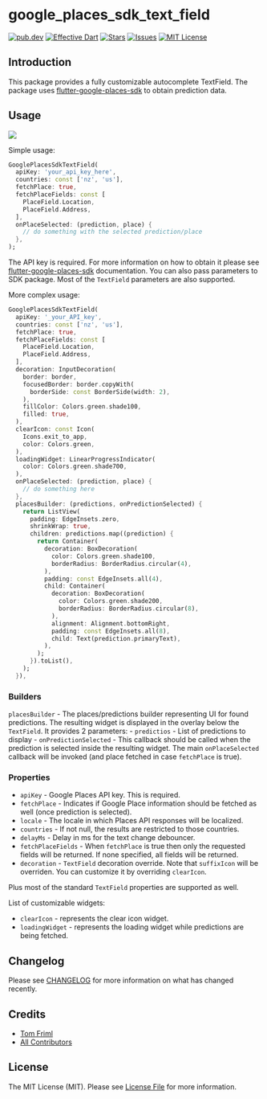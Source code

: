 # google_places_sdk_text_field

[![pub.dev][pub-dev-shield]][pub-dev-url]
[![Effective Dart][effective-dart-shield]][effective-dart-url]
[![Stars][stars-shield]][stars-url]
[![Issues][issues-shield]][issues-url]
[![MIT License][license-shield]][license-url]

## Introduction
This package provides a fully customizable autocomplete TextField.  The package uses [flutter-google-places-sdk] to obtain prediction data.

## Usage

<p>
<img src="https://github.com/julienandco/google_places_autocomplete_text_field/raw/main/google_places_textfield_demo.gif">
</p>

Simple usage:

```dart
GooglePlacesSdkTextField(
  apiKey: 'your_api_key_here',
  countries: const ['nz', 'us'],
  fetchPlace: true,
  fetchPlaceFields: const [
    PlaceField.Location,
    PlaceField.Address,
  ],
  onPlaceSelected: (prediction, place) {
    // do something with the selected prediction/place
  },
);

```

The API key is required. For more information on how to obtain it please see [flutter-google-places-sdk] documentation. You can also pass parameters to SDK package. Most of the `TextField` parameters are also supported.

More complex usage:
```dart
GooglePlacesSdkTextField(
  apiKey: '_your_API_key',
  countries: const ['nz', 'us'],
  fetchPlace: true,
  fetchPlaceFields: const [
    PlaceField.Location,
    PlaceField.Address,
  ],
  decoration: InputDecoration(
    border: border,
    focusedBorder: border.copyWith(
      borderSide: const BorderSide(width: 2),
    ),
    fillColor: Colors.green.shade100,
    filled: true,
  ),
  clearIcon: const Icon(
    Icons.exit_to_app,
    color: Colors.green,
  ),
  loadingWidget: LinearProgressIndicator(
    color: Colors.green.shade700,
  ),
  onPlaceSelected: (prediction, place) {
    // do something here
  },
  placesBuilder: (predictions, onPredictionSelected) {
    return ListView(
      padding: EdgeInsets.zero,
      shrinkWrap: true,
      children: predictions.map((prediction) {
        return Container(
          decoration: BoxDecoration(
            color: Colors.green.shade100,
            borderRadius: BorderRadius.circular(4),
          ),
          padding: const EdgeInsets.all(4),
          child: Container(
            decoration: BoxDecoration(
              color: Colors.green.shade200,
              borderRadius: BorderRadius.circular(8),
            ),
            alignment: Alignment.bottomRight,
            padding: const EdgeInsets.all(8),
            child: Text(prediction.primaryText),
          ),
        );
      }).toList(),
    );
  }),

```

### Builders

`placesBuilder` - The places/predictions builder representing UI for found predictions. The resulting widget is displayed in the overlay below the `TextField`. It provides 2 parameters: 
        - `predictios` - List of predictions to display
        - `onPredictionSelected` - This callback should be called when the prediction is selected inside the resulting widget. The main `onPlaceSelected` callback will be invoked (and place fetched in case `fetchPlace` is true).

### Properties

- `apiKey` - Google Places API key. This is required.
- `fetchPlace` - Indicates if Google Place information should be fetched as well (once prediction is selected).
- `locale` - The locale in which Places API responses will be localized.
- `countries` - If not null, the results are restricted to those countries. 
- `delayMs` - Delay in ms for the text change debouncer.
- `fetchPlaceFields` - When `fetchPlace` is true then only the requested fields will be returned. If none specified, all fields will be returned.
- `decoration` - `TextField` decoration override. Note that `suffixIcon` will be overriden. You can customize it by overriding `clearIcon`.

Plus most of the standard `TextField` properties are supported as well.

List of customizable widgets:

- `clearIcon` - represents the clear icon widget.
- `loadingWidget` - represents the loading widget while predictions are being fetched.

## Changelog

Please see [CHANGELOG](CHANGELOG.md) for more information on what has changed recently.

## Credits

- [Tom Friml](https://github.com/3ph)
- [All Contributors](../../contributors)

## License

The MIT License (MIT). Please see [License File](LICENSE.md) for more information.


<!-- MARKDOWN LINKS & IMAGES -->
<!-- https://www.markdownguide.org/basic-syntax/#reference-style-links -->
[pub-dev-shield]: https://img.shields.io/pub/v/walletconnect_qrcode_modal_dart?style=for-the-badge
[pub-dev-url]: https://pub.dev/packages/walletconnect_qrcode_modal_dart
[effective-dart-shield]: https://img.shields.io/badge/style-effective_dart-40c4ff.svg?style=for-the-badge
[effective-dart-url]: https://github.com/tenhobi/effective_dart
[stars-shield]: https://img.shields.io/github/stars/3ph/google_places_sdk_text_field.svg?style=for-the-badge&logo=github&colorB=deeppink&label=stars
[stars-url]: https://packagist.org/packages/3ph/google_places_sdk_text_field
[issues-shield]: https://img.shields.io/github/issues/3ph/google_places_sdk_text_field.svg?style=for-the-badge
[issues-url]: https://github.com/3ph/google_places_sdk_text_field/issues
[license-shield]: https://img.shields.io/github/license/3ph/google_places_sdk_text_field.svg?style=for-the-badge
[license-url]: https://github.com/3ph/google_places_sdk_text_field/blob/master/LICENSE
[flutter-google-places-sdk]: https://pub.dev/packages/flutter_google_places_sdk